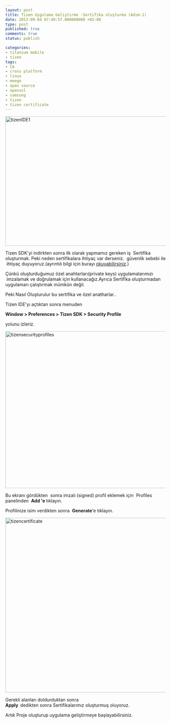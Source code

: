 ```yaml
---
layout: post
title: Tizen Uygulama Geliştirme -Sertifika oluşturma (Adım-1)
date: 2013-09-04 07:49:57.000000000 +03:00
type: post
published: true
comments: true
status: publish

categories:
- titanium mobile
- tizen
tags:
- CA
- cross platform
- linux
- meego
- open source
- openssl
- samsung
- tizen
- tizen certificate
---
```

<p><a href="http://nazirdogan.files.wordpress.com/2013/09/tizenide1.png"><img class="alignnone size-medium wp-image-111" alt="tizenIDE1" src="{{ site.baseurl }}/assets/tizenide1.png?w=300" width="600" height="406" /></a></p>
<p>Tizen SDK'yi indirkten sonra ilk olarak yapmamız gereken iş  Sertifika oluşturmak. Peki neden sertifikalara ihtiyaç var derseniz.  güvenlik sebebi ile  ihtiyaç duyuyoruz.(ayrıntılı bilgi için burayı <a href="http://www.bilgiguvenligi.gov.tr/guvenlik-teknolojileri/sertifika-sertifika-olusturma-sertifika-turleri.html">okuyabilirsiniz</a>.)</p>
<p>Çünkü oluşturduğumuz özel anahtarları(private keys) uygulamalarımızı  imzalamak ve doğrulamak için kullanacağız.Ayrıca Sertifika oluşturmadan uygulamarı çalıştırmak mümkün değil.</p>
<p>Peki Nasıl Oluşturulur bu sertifika ve özel anatharlar..</p>
<p>Tizen IDE'yı açtıktan sonra menuden</p>
<p><strong>Window &gt; Preferences &gt; Tizen SDK &gt; Security Profile</strong></p>
<p>yolunu izleriz.</p>
<p><a href="http://nazirdogan.files.wordpress.com/2013/09/tizensecurityprofiles.png"><img class="alignnone size-medium wp-image-113" alt="tizensecurityprofiles" src="{{ site.baseurl }}/assets/tizensecurityprofiles.png?w=300" width="800" height="492" /></a></p>
<p>Bu ekranı gördükten  sonra imzalı (signed) profil eklemek için  Profiles panelinden  <strong>Add 'e </strong>tıklayın.</p>
<p>Profilinize isim verdikten sonra  <strong>Generate</strong>'e tıklayın.</p>
<p><a href="http://nazirdogan.files.wordpress.com/2013/09/tizencertificate.png"><img class="alignnone size-large wp-image-120" alt="tizencertificate" src="{{ site.baseurl }}/assets/tizencertificate.png?w=1024" width="1024" height="548" /></a></p>
<p>Gerekli alanları doldurduktan sonra <strong><br />
Apply  </strong>dedikten sonra Sertifikalarımız oluşturmuş oluyoruz.</p>
<p>Artık Proje oluşturup uygulama geliştirmeye başlayabilirsiniz.</p>
